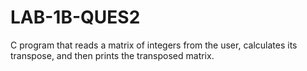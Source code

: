 # LAB-1B-QUES2
 C program that reads a matrix of integers from the user, calculates its transpose, and then prints the transposed matrix.
